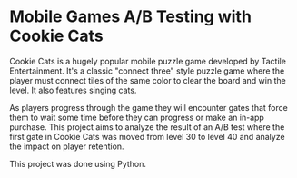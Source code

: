 # Mobile Games A/B Testing with Cookie Cats

Cookie Cats is a hugely popular mobile puzzle game developed by Tactile Entertainment. It's a classic "connect three" style puzzle game where the player must connect tiles of the same color to clear the board and win the level. It also features singing cats.

As players progress through the game they will encounter gates that force them to wait some time before they can progress or make an in-app purchase. This project aims to analyze the result of an A/B test where the first gate in Cookie Cats was moved from level 30 to level 40 and analyze the impact on player retention.

This project was done using Python.
